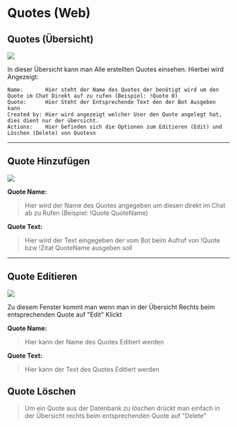 # Quotes (Web)

## Quotes (Übersicht)
<img src="http://i.imgur.com/5dgEvLN.png"/>

In dieser Übersicht kann man Alle erstellten Quotes einsehen.
Hierbei wird Angezeigt:

	Name:		Hier steht der Name des Quotes der benötigt wird um den Quote im Chat Direkt auf zu rufen (Beispiel: !Quote 0)
	Quote:		Hier Steht der Entsprechende Text den der Bot Ausgeben kann
	Created by:	Hier wird angezeigt welcher User den Quote angelegt hat, dies dient nur der übersicht.
	Actions:	Hier befinden sich die Optionen zum Editieren (Edit) und Löschen (Delete) von Quotesn

<hr>

## Quote Hinzufügen
<img src="http://i.imgur.com/LUodtrF.png"/>

**Quote Name:**
> Hier wird der Name des Quotes angegeben um diesen direkt im Chat ab zu Rufen (Beispiel: !Quote QuoteName)

**Quote Text:**
> Hier wird der Text eingegeben der vom Bot beim Aufruf von !Quote bzw !Zitat QuoteName ausgeben soll

<hr>

## Quote Editieren
<img src="http://i.imgur.com/024GfsL.png"/>

Zu diesem Fenster kommt man wenn man in der Übersicht Rechts beim entsprechenden Quote auf "Edit" Klickt

**Quote Name:**
> Hier kann der Name des Quotes Editiert werden

**Quote Text:**
> Hier kann der Text des Quotes Editiert werden

## Quote Löschen

> Um ein Quote aus der Datenbank zu löschen drückt man einfach in der Übersicht rechts beim entsprechenden Quote auf "Delete"
